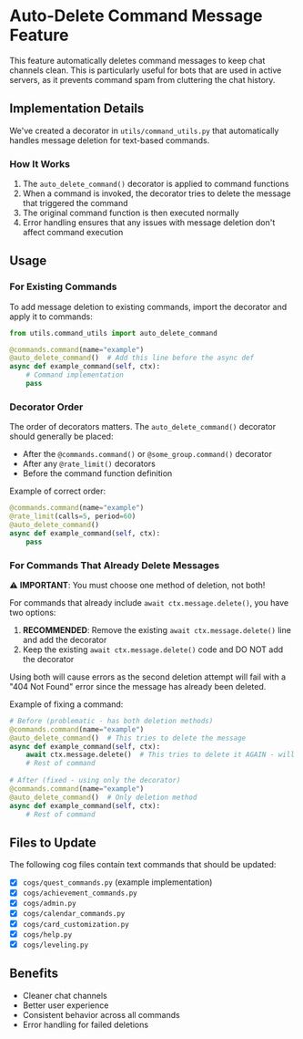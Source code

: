 # Auto-Delete Command Message Feature

This feature automatically deletes command messages to keep chat channels clean. This is particularly useful for bots that are used in active servers, as it prevents command spam from cluttering the chat history.

## Implementation Details

We've created a decorator in `utils/command_utils.py` that automatically handles message deletion for text-based commands.

### How It Works

1. The `auto_delete_command()` decorator is applied to command functions
2. When a command is invoked, the decorator tries to delete the message that triggered the command
3. The original command function is then executed normally
4. Error handling ensures that any issues with message deletion don't affect command execution

## Usage

### For Existing Commands

To add message deletion to existing commands, import the decorator and apply it to commands:

```python
from utils.command_utils import auto_delete_command

@commands.command(name="example")
@auto_delete_command()  # Add this line before the async def
async def example_command(self, ctx):
    # Command implementation
    pass
```

### Decorator Order

The order of decorators matters. The `auto_delete_command()` decorator should generally be placed:
- After the `@commands.command()` or `@some_group.command()` decorator
- After any `@rate_limit()` decorators
- Before the command function definition

Example of correct order:
```python
@commands.command(name="example")
@rate_limit(calls=5, period=60)
@auto_delete_command()
async def example_command(self, ctx):
    pass
```

### For Commands That Already Delete Messages

⚠️ **IMPORTANT**: You must choose one method of deletion, not both!

For commands that already include `await ctx.message.delete()`, you have two options:

1. **RECOMMENDED**: Remove the existing `await ctx.message.delete()` line and add the decorator
2. Keep the existing `await ctx.message.delete()` code and DO NOT add the decorator

Using both will cause errors as the second deletion attempt will fail with a "404 Not Found" error since the message has already been deleted.

Example of fixing a command:

```python
# Before (problematic - has both deletion methods)
@commands.command(name="example")
@auto_delete_command()  # This tries to delete the message
async def example_command(self, ctx):
    await ctx.message.delete()  # This tries to delete it AGAIN - will error!
    # Rest of command
    
# After (fixed - using only the decorator)
@commands.command(name="example")
@auto_delete_command()  # Only deletion method
async def example_command(self, ctx):
    # Rest of command
```

## Files to Update

The following cog files contain text commands that should be updated:

- [x] `cogs/quest_commands.py` (example implementation)
- [x] `cogs/achievement_commands.py`
- [x] `cogs/admin.py`
- [x] `cogs/calendar_commands.py`
- [x] `cogs/card_customization.py`
- [x] `cogs/help.py`
- [x] `cogs/leveling.py`

## Benefits

- Cleaner chat channels
- Better user experience
- Consistent behavior across all commands
- Error handling for failed deletions 